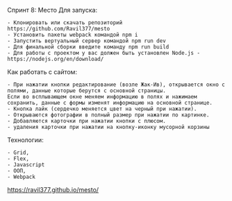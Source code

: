 Спринт 8: Место
Для запуска:

    - Клонировать или скачать репозиторий https://github.com/Ravil377/mesto
    - Установить пакеты webpack командой npm i
    - Запустить вертуальный сервер командой npm run dev
    - Для финальной сборки введите команду npm run build
    - Для работы с проектом у вас должен быть установлен Node.js - https://nodejs.org/en/download/
    
Как работать с сайтом:

    - При нажатии кнопки редактирование (возле Жак-Ив), открывается окно с полями, данные которые берутся с основной страницы. 
    Если во всплывающем окне меняем информацию в полях и нажимаем сохранить, данные с формы изменят информацию на основной странице.
    - Кнопка лайк (сердечко меняется цвет на черный при нажатии). 
    - Открываются фотографии в полный размер при нажатии по картинке. 
    - Добавляются карточки при нажатии кнопки с плюсом. 
    - удаления карточки при нажатии на кнопку-иконку мусорной корзины
    
Технологии:

    - Grid, 
    - Flex, 
    - Javascript
    - ООП,
    - Webpack

https://ravil377.github.io/mesto/
